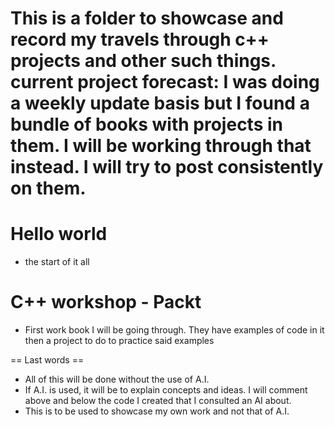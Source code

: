 This is a folder to showcase and record my travels through c++ projects and other such things. current project forecast:
 I was doing a weekly update basis but I found a bundle of books with projects in them. I will be working through that instead. I will try to post consistently on them. 
===

# Hello world
- the start of it all

# C++ workshop - Packt
- First work book I will be going through. They have examples of code in it then a project to do to practice said examples

== Last words ==
- All of this will be done without the use of A.I.
- If A.I. is used, it will be to explain concepts and ideas. I will comment above and below the code I created that I consulted an AI about.
- This is to be used to showcase my own work and not that of A.I.
